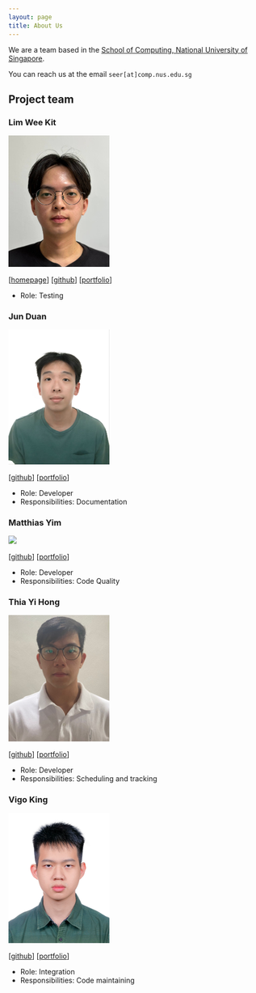 ```yaml
---
layout: page
title: About Us
---
```


We are a team based in the [School of Computing, National University of Singapore](https://www.comp.nus.edu.sg).

You can reach us at the email `seer[at]comp.nus.edu.sg`

## Project team

### Lim Wee Kit

<img src="images/limweekit.png" width="200px">

[[homepage](http://www.comp.nus.edu.sg/~damithch)]
[[github](https://github.com/johndoe)]
[[portfolio](team/johndoe.md)]

* Role: Testing

### Jun Duan

<img src="images/owjd03.png" width="200px">

[[github](http://github.com/owjd03)]
[[portfolio](team/johndoe.md)]

* Role: Developer
* Responsibilities: Documentation

### Matthias Yim

<img src="images/matthias890.png" width="200px">

[[github](http://github.com/matthias890)] [[portfolio](team/johndoe.md)]

* Role: Developer
* Responsibilities: Code Quality

### Thia Yi Hong

<img src="images/yhthia.png" width="200px">

[[github](http://github.com/yhthia)]
[[portfolio](team/johndoe.md)]

* Role: Developer
* Responsibilities: Scheduling and tracking

### Vigo King

<img src="images/vrospix.png" width="200px">

[[github](http://github.com/vrospix)]
[[portfolio](team/johndoe.md)]

* Role: Integration
* Responsibilities: Code maintaining
